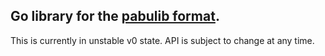 ## Go library for the [pabulib format](http://pabulib.org/format).

This is currently in unstable v0 state. API is subject to change at any time.
